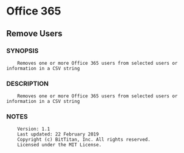 # Office 365
## Remove Users
### SYNOPSIS
```
    Removes one or more Office 365 users from selected users or information in a CSV string
```
### DESCRIPTION
```
    Removes one or more Office 365 users from selected users or information in a CSV string
```
### NOTES
```
    Version: 1.1
    Last updated: 22 February 2019
    Copyright (c) BitTitan, Inc. All rights reserved.
    Licensed under the MIT License.
```

